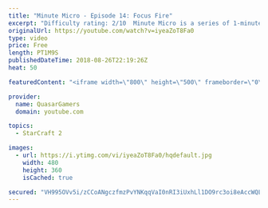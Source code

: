 ```yaml
---
title: "Minute Micro - Episode 14: Focus Fire"
excerpt: "Difficulty rating: 2/10  Minute Micro is a series of 1-minute videos explaining how to perform common micro techniques. This episode is on focus fire.  twitch.tv/Quasarprintf"
originalUrl: https://youtube.com/watch?v=iyeaZoT8Fa0
type: video
price: Free
length: PT1M9S
publishedDateTime: 2018-08-26T22:19:26Z
heat: 50

featuredContent: "<iframe width=\"800\" height=\"500\" frameborder=\"0\" src=\"https://www.youtube.com/embed/iyeaZoT8Fa0\" allow=\"accelerometer; autoplay; encrypted-media; gyroscope; picture-in-picture\" allowfullscreen></iframe>"

provider:
  name: QuasarGamers
  domain: youtube.com

topics:
  - StarCraft 2

images:
  - url: https://i.ytimg.com/vi/iyeaZoT8Fa0/hqdefault.jpg
    width: 480
    height: 360
    isCached: true

secured: "VH995OVv5i/zCCoANgczfmzPvYNKqqVaI0nRI3iUxhLl1DO9rc3oi8eAccWQLHc+aMxL5VStPYeqDBDLxOM7T+nuYk7KwNbkuGwJU4XDKjFP4rEXF6klYbmLqzOVhhBEn8/ySAa+++iLNUq1gAsWnNpdTs/XfXGB8TIN11OJi32GKr7FX0FOZTOcM9p4HRJNN0enQDM0omBqljb8+ddhOO0PDcadZAgLdR/V/Lse71n2BX56xdfM9+BNrNqof9oUyJNQzeTJsfKLNRDD9dPvnnTcGCAXY15LWClVQPLbYv321coCXu87/ahFIlNK/V0M50UUIgvBctg4yFB+os5VtywTO7cFCR5Pi5E04J+8G5ALhk72hPUR4JenEGZndWZk/xAu3oVQN3SVWNeIXQDBijD3/r+H/rOc5w+sX47bZiQ=;kdJVNtQ9zfC/q68eJpaATQ=="
---
```


